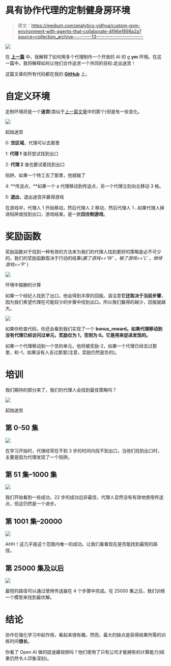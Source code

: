 # 具有协作代理的定制健身房环境

> 原文：<https://medium.com/analytics-vidhya/custom-gym-environment-with-agents-that-collaborate-4f96ef898a2a?source=collection_archive---------13----------------------->

![](img/0051db840e4820592328d8431c934889.png)

在 [**上一篇**](/@mathieuces/how-to-create-a-custom-gym-environment-with-multiple-agents-f368d13582ee) 中，我解释了如何用多个代理制作一个开放的 AI 的 g **ym** 环境。在这一篇中，我将解释如何让他们合作追求一个共同的目标:走出迷宫！

这篇文章的所有代码都在我的 [**GitHub**](https://github.com/MathieuCesbron/Maze/tree/collaboration) 上。

# 自定义环境

定制环境将是一个**迷宫**(类似于[上一篇文章](/@mathieuces/how-to-create-a-custom-gym-environment-with-multiple-agents-f368d13582ee)中的那个)但是有一些变化。

![](img/de3e1dbc46c35e8bd59a5b6ac6a4ecaa.png)

起始迷宫

0: **空区域**，代理可以去那里

1: **代理 1** 谁将尝试找到出口

2: **代理 2** 谁也要试着找到出口

陷阱，如果一个特工去了那里，他就输了

4: **传送点，**如果一个 a 代理移动到传送点，另一个代理立刻向北移动 3 格。

5: **退出**，退出迷宫并赢得游戏

在游戏中，代理人 1 开始移动，然后代理人 2 移动，然后代理人 1…如果代理人掉进陷阱或找到出口，游戏结束。是一款**回合制游戏**。

# 奖励函数

奖励函数对于找到一种有效的方法来为我们的代理人找到更好的策略是必不可少的。我们的奖励函数取决于行动的结果(*赢了游戏=='W'* ，*输了游戏=='L'* ，*继续游戏=='P'* )

![](img/51e7748a77f6d7cf4a24d2d7a2adc9c8.png)

环境中报酬的计算

如果一个经纪人找到了出口，他会得到丰厚的回报。请注意**它还取决于当前步骤**，因为我们希望代理在可能较少的步骤中找到出口。所以我们赢得的越少，回报就越大。

![](img/741405f1d9c5db6a2c5a1f3cb4d5398f.png)

如果你检查代码，你还会看到我们实现了一个 **bonus_reward。如果代理移动到没有代理已经访问过单元，奖励仅为 1，否则为 0。它是用来促进发现的。**

如果一个代理移动到一个空的单元，他将被奖励-2，如果一个代理已经去过那里，和-1，如果没有人去过那里(注意，奖励仍然是负的)。

# 培训

我们期待的部分来了，我们的代理人会找到最佳策略吗？

![](img/de3e1dbc46c35e8bd59a5b6ac6a4ecaa.png)

起始迷宫

## 第 0-50 集

![](img/4b00b65cdc9282113c97573e9c5d5d6f.png)

在学习开始时，代理经常在不到 3 步的时间内找不到出口，当他们找到出口时，主要是因为代理发现了一个陷阱。

## 第 51 集–1000 集

![](img/d4eea25ae0d6043dcc347fce8c42858a.png)

我们开始看到一些成功，22 步的成功远非最佳，代理人显然没有有效地使用传送点，但这仍然是一个进步。

## 第 1001 集–20000

![](img/07934ee4ea2d17eeee9616214610bbb4.png)

AHH！这几乎是这个范围内唯一的成功。让我们看看现在是否能找到最短的路径。

## 第 25000 集及以后

![](img/2e60ab29a2619a7731471e1ca4e703f4.png)

最短的路径可以通过使用传送器在 4 个步骤中完成。在 25000 集之后，我们训练一个模型来找到最优解。

# 结论

协作在强化学习中起作用，看起来很有趣。然而，最大的缺点是获得结果所需的训练时间**很长**。

你看了 Open AI 做的捉迷藏视频吗？他们使用了只有公司才能拥有的计算能力(结果仍然令人印象深刻)。